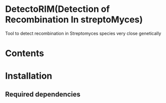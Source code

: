 # DetectoRIM(Detection of Recombination In streptoMyces)
Tool to detect recombination in Streptomyces species very close genetically 

# Contents

# Installation
<h2>Required dependencies<h2/>



